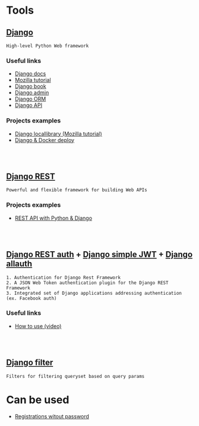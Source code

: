 # Tools

## [Django](https://www.djangoproject.com/)

```
High-level Python Web framework
```

### Useful links

- [Django docs](https://docs.djangoproject.com/en/3.1/)
- [Mozilla tutorial](https://developer.mozilla.org/en-US/docs/Learn/Server-side/Django/Tutorial_local_library_website)
- [Django book](https://django-book.readthedocs.io/en/latest/introduction.html)
- [Django admin](https://books.agiliq.com/projects/django-admin-cookbook/en/latest/)
- [Django ORM](https://books.agiliq.com/projects/django-orm-cookbook/en/latest/)
- [Django API](https://books.agiliq.com/projects/django-api-polls-tutorial/en/latest/)

### Projects examples

- [Django locallibrary (Mozilla tutorial)](django-locallibrary-tutorial)
- [Django & Docker deploy](https://github.com/LondonAppDeveloper/demo-django-docker-nginx-prod)

<br/>
<br/>

## [Django REST](https://www.django-rest-framework.org/)

```
Powerful and flexible framework for building Web APIs
```

### Projects examples

- [REST API with Python & Django ](https://github.com/LondonAppDeveloper/recipe-app-api/tree/master/app/user)

<br/>
<br/>

## [Django REST auth](https://dj-rest-auth.readthedocs.io/en/latest/index.html) + [Django simple JWT](https://github.com/SimpleJWT/django-rest-framework-simplejwt/) + [Django allauth](https://django-allauth.readthedocs.io/en/latest/)

```
1. Authentication for Django Rest Framework
2. A JSON Web Token authentication plugin for the Django REST Framework
3. Integrated set of Django applications addressing authentication (ex. Facebook auth)
```

### Useful links

- [How to use (video)](https://www.youtube.com/watch?v=PtVu04V027c&ab_channel=ProgrammingRace)

<br/>
<br/>

## [Django filter](https://django-filter.readthedocs.io/en/stable/index.html)

```
Filters for filtering queryset based on query params
```

# Can be used

- [Registrations witout password](https://github.com/aaronn/django-rest-framework-passwordless)
